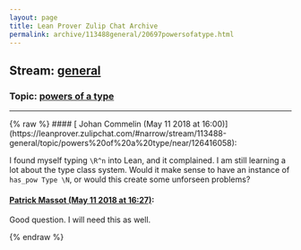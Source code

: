 ```yaml
---
layout: page
title: Lean Prover Zulip Chat Archive 
permalink: archive/113488general/20697powersofatype.html
---
```


## Stream: [general](https://leanprover-community.github.io/archive/113488general/index.html)
### Topic: [powers of a type](https://leanprover-community.github.io/archive/113488general/20697powersofatype.html)

---

<base href="https://leanprover.zulipchat.com">
{% raw %}
#### [ Johan Commelin (May 11 2018 at 16:00)](https://leanprover.zulipchat.com/#narrow/stream/113488-general/topic/powers%20of%20a%20type/near/126416058):
<p>I found myself typing <code>\R^n</code> into Lean, and it complained. I am still learning a lot about the type class system. Would it make sense to have an instance of <code>has_pow Type \N</code>, or would this create some unforseen problems?</p>

#### [ Patrick Massot (May 11 2018 at 16:27)](https://leanprover.zulipchat.com/#narrow/stream/113488-general/topic/powers%20of%20a%20type/near/126417124):
<p>Good question. I will need this as well.</p>


{% endraw %}
